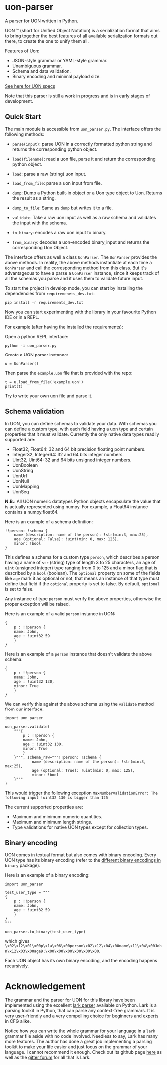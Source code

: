 # uon-parser
A parser for UON written in Python.

UON ™ (short for Unified Object Notation) is a serialization format that aims to bring together the best features of all available serialization formats out there, to create the one to unify them all. 

Features of Uon:
- JSON-style grammar or YAML-style grammar.
- Unambiguous grammar.
- Schema and data validation.
- Binary encoding and minimal payload size.

[See here for UON specs](https://github.com/uon-language/specification/blob/master/spec.md)

Note that this parser is still a work in progress and is in early stages of development.

## Quick Start

The main module is accessible from `uon_parser.py`. The interface offers the following methods:
- `parse(input)`: parse UON in a correctly formatted python string and returns the corresponding python object.
- `load(filename)`: read a uon file, parse it and return the corresponding python object.

- `load`: parse a raw (string) uon input.
- `load_from_file`: parse a uon input from file.
- `dump`: Dump a Python built-in object or a Uon type object to Uon. Returns the result as a string.
- `dump_to_file`: Same as `dump` but writes it to a file.
- `validate`: Take a raw uon input as well as a raw schema and validates
the input with the schema.
- `to_binary`: encodes a raw uon input to binary.
- `from_binary`: decodes a uon-encoded binary_input and returns the corresponding Uon Object.

The interface offers as well a class `UonParser`. The `UonParser` provides the above methods. In reality,  the above methods instantiate at each time a `ÙonParser` and call the corresponding method from this class. But it's advantageous to have a parse a `UonParser` instance, since it keeps track of all the schemas you parse and it uses them to validate future input.


To start the project in develop mode, you can start by installing the dependencies from `requiremenets_dev.txt`:
```
pip install -r requirements_dev.txt
```

Now you can start experimenting with the library in your favourite Python IDE or in a REPL.

For example (after having the installed the requirements):

Open a python REPL interface: 

```
python -i uon_parser.py
```

Create a UON parser instance:

```
u = UonParser()
```

Then parse the `example.uon` file that is provided with the repo:

```
t = u.load_from_file('example.uon')
print(t)
```

Try to write your own uon file and parse it. 

## Schema validation
In UON, you can define schemas to validate your data. With schemas you can define a custom type, with each field having a uon type and certain properties that it must validate. Currently the only native data types readily supported are:
- Float32, Float64: 32 and 64 bit precision floating point numbers.
- Integer32, Integer64: 32 and 64 bits integer numbers.
- Uint32, Uint64: 32 and 64 bits unsigned integer numbers.
- UonBoolean
- UonString
- UonUrl
- UonNull
- UonMapping
- UonSeq

**N.B.**: All UON numeric datatypes Python objects encapsulate the value that is actually represented using numpy. For example, a Float64 instance contains a numpy.float64.

Here is an example of a schema definition:
```
!!person: !schema {
    name (description: name of the person): !str(min:3, max:25),
    age (optional: False): !uint(min: 0, max: 125),
    minor: !bool
}
```

This defines a schema for a custom type `person`, which describes a person having a name of `str` (string) type of length 3 to 25 characters, an age of `uint` (unsigned integer) type ranging from 0 to 125 and a minor flag that is described by a `bool` (boolean). The `optional` property on some of the fields like `age` mark it as optional or not, that means an instance of that type must define that field if the `optional` property is set to false. By default, `optional` is set to false.

Any instance of type `person` must verify the above properties, otherwise the proper exception will be raised.

Here is an example of a valid `person` instance in UON:

```
{
    p : !!person {
    name: John,
    age : !uint32 59
    }
}
```

Here is an example of a `person` instance that doesn't validate the above schema:
```
{
    p : !!person {
    name: John,
    age : !uint32 130,
    minor: True
    }
}
```
We can verify this against the above schema using the `validate` method from our interface:

```
import uon_parser

uon_parser.validate(
    """{
        p : !!person {
        name: John,
        age : !uint32 130,
        minor: True
        }
    }""", schema_raw="""!!person: !schema {
            name (description: name of the person): !str(min:3, max:25),
            age (optional: True): !uint(min: 0, max: 125),
            minor: !bool
    }"""
)
```

This would trigger the following exception `MaxNumberValidationError: The following input !uint32 130 is bigger than 125`


The current supported properties are:
- Maximum and minimum numeric quantities.
- Maximum and minimum length strings.
- Type validations for native UON types except for collection types.

## Binary encoding
UON comes in textual format but also comes with binary encoding. Every UON type has its binary encoding (refer to the [different binary encodings in ](binary/binary_serialization.uon) `binary` package).

Here is an example of a binary encoding:
```
import uon_parser

test_user_type = """
{
    p : !!person {
    name: John,
    age : !uint32 59
    }
}
"""

uon_parser.to_binary(test_user_type)
```

which gives `\x02\x12\x01\x00p\x1a\x06\x00person\x02\x12\x04\x00name\x11\x04\x00John\x12\x03\x00age9;\x00\x00\x00\x00\x00\x00`.

Each UON object has its own binary encoding, and the encoding happens recursively.

# Acknowledgement
The grammar and the parser for UON for this library have been implemented using the excellent [lark parser](https://github.com/lark-parser/lark) available on Python. Lark is a parsing toolkit in Python, that can parse any context-free grammars. It is very user-friendly and a very compelling choice for beginners and experts in CFG alike. 

Notice how you can write the whole grammar for your language in a `lark` grammar file aside with no code involved. Needless to say, Lark has many more features. The author has done a great job implementing a parsing toolkit to make your life easier and just focus on the grammar of your language. I cannot recommend it enough. Check out its github page [here](https://github.com/lark-parser/lark) as well as the [gitter forum](https://gitter.im/lark-parser/Lobby) for all that is Lark.

